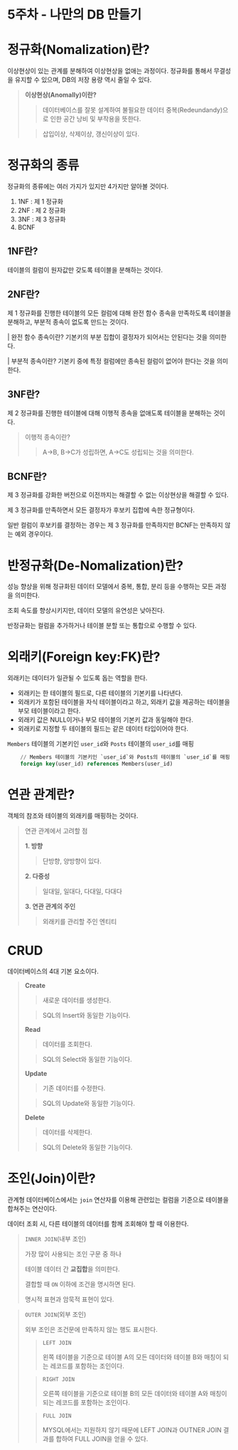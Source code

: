 # 5주차 - 나만의 DB 만들기

# 정규화(Nomalization)란?
이상현상이 있는 관계를 분해하여 이상현상을 없애는 과정이다.
정규화를 통해서 무결성을 유지할 수 있으며, DB의 저장 용량 역시 줄일 수 있다.

> **이상현상(Anomally)이란?**
>>데이터베이스를 잘못 설계하여 불필요한 데이터 중복(Redeundandy)으로 인한
공간 낭비 및 부작용을 뜻한다. 
> 
>>삽입이상, 삭제이상, 갱신이상이 있다.

# 정규화의 종류
정규화의 종류에는 여러 가지가 있지만 4가지만 알아볼 것이다.

1. 1NF : 제 1 정규화
2. 2NF : 제 2 정규화
3. 3NF : 제 3 정규화
4. BCNF

## 1NF란?
테이블의 컬럼이 원자값만 갖도록 테이블을 분해하는 것이다.

## 2NF란?
제 1 정규화를 진행한 테이블의 모든 컬럼에 대해 
완전 함수 종속을 만족하도록 테이블을 분해하고,
부분적 종속이 없도록 만드는 것이다.

| 완전 함수 종속이란?
기본키의 부분 집합이 결정자가 되어서는 안된다는 것을 의미한다.

| 부분적 종속이란?
기본키 중에 특정 컬럼에만 종속된 컬럼이 없어야 한다는 것을 의미한다.

## 3NF란?
제 2 정규화를 진행한 테이블에 대해
이행적 종속을 없애도록 테이블을 분해하는 것이다.

> 이행적 종속이란?
>> A->B, B->C가 성립하면, A->C도 성립되는 것을 의미한다.

## BCNF란?
제 3 정규화를 강화한 버전으로 
이전까지는 해결할 수 없는 이상현상을 해결할 수 있다.

제 3 정규화를 만족하면서 모든 결정자가 후보키 집합에 속한 정규형이다.

일반 컬럼이 후보키를 결정하는 경우는
제 3 정규화를 만족하지만 BCNF는 만족하지 않는 예외 경우이다.

# 반정규화(De-Nomalization)란?
성능 향상을 위해 정규화된 데이터 모델에서 중복, 통합, 분리 등을 수행하는
모든 과정을 의미한다.

조회 속도를 향상시키지만, 데이터 모델의 유연성은 낮아진다.

반정규화는 컬럼을 추가하거나 테이블 분할 또는 통합으로 수행할 수 있다.

# 외래키(Foreign key:FK)란?
외래키는 데이터가 일관될 수 있도록 돕는 역할을 한다.

- 외래키는 한 테이블의 필드로, 다른 테이블의 기본키를 나타낸다.
- 외래키가 포함된 테이블을 자식 테이블이라고 하고,
    외래키 값을 제공하는 테이블을 부모 테이블이라고 한다.
- 외래키 값은 NULL이거나 부모 테이블의 기본키 값과 동일해야 한다.
- 외래키로 지정할 두 테이블의 필드는 같은 데이터 타입이어야 한다.

`Members` 테이블의 기본키인 `user_id`와 `Posts` 테이블의 `user_id`를 매핑
```sql
    // Members 테이블의 기본키인 `user_id`와 Posts의 테이블의 `user_id`를 매핑
    foreign key(user_id) references Members(user_id)
```
# 연관 관계란?
객체의 참조와 테이블의 외래키를 매핑하는 것이다.

> 연관 관계에서 고려할 점
> 
> **1. 방향**
>> 단방향, 양방향이 있다.
>
> **2. 다중성**
>> 일대일, 일대다, 다대일, 다대다
> 
> **3. 연관 관계의 주인**
>> 외래키를 관리할 주인 엔티티

# CRUD
데이터베이스의 4대 기본 요소이다.

> **Create**
> > 새로운 데이터를 생성한다.
>
> > SQL의 Insert와 동일한 기능이다.
>
> **Read**
> > 데이터를 조회한다.
>
> > SQL의 Select와 동일한 기능이다.
>
> **Update**
> > 기존 데이터를 수정한다.
>
> > SQL의 Update와 동일한 기능이다.
>
> **Delete**
> > 데이터를 삭제한다.
>
>  > SQL의 Delete와 동일한 기능이다.

# 조인(Join)이란?
관계형 데이터베이스에서는 `join` 연산자를 이용해
관련있는 컬럼을 기준으로 테이블을 합쳐주는 연산이다.

데이터 조회 시, 다른 테이블의 데이터를 함께 조회해야 할 때 이용한다.

> `INNER JOIN`(내부 조인)
>
> 가장 많이 사용되는 조인 구문 중 하나
>
> 테이블 데이터 간 **교집합**을 의미한다.
>
> 결합할 때 `ON` 이하에 조건을 명시하면 된다.
>
> 명시적 표현과 암묵적 표현이 있다.

> `OUTER JOIN`(외부 조인)
>
> 외부 조인은 조건문에 만족하지 않는 행도 표시한다.
>
> > `LEFT JOIN`
>>
>> 왼쪽 테이블을 기준으로 테이블 A의 모든 데이터와 테이블 B와 매칭이 되는 레코드를 포함하는 조인이다.
>
> > `RIGHT JOIN`
> >
>> 오른쪽 테이블을 기준으로 테이블 B의 모든 데이터와 테이블 A와 매칭이 되는 레코드를 포함하는 조인이다.
>
> > `FULL JOIN`
>>
>> MYSQL에서는 지원하지 않기 때문에 LEFT JOIN과 OUTNER JOIN 결과를 합하여 FULL JOIN을 얻을 수 있다.

